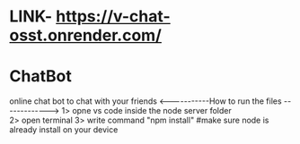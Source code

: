 # LINK- https://v-chat-osst.onrender.com/
# ChatBot
online chat bot to chat with your friends 
<-----------How to run the files ------------->
1> opne vs code inside the node server folder  
2> open terminal 
3> write command "npm install"
#make sure  node is already install on your device 
